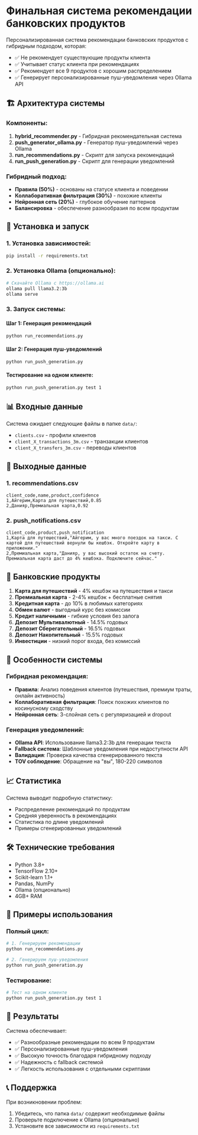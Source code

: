 # Финальная система рекомендации банковских продуктов

Персонализированная система рекомендации банковских продуктов с гибридным подходом, которая:
- ✅ Не рекомендует существующие продукты клиента
- ✅ Учитывает статус клиента при рекомендациях  
- ✅ Рекомендует все 9 продуктов с хорошим распределением
- ✅ Генерирует персонализированные пуш-уведомления через Ollama API

## 🏗️ Архитектура системы

### Компоненты:

1. **hybrid_recommender.py** - Гибридная рекомендательная система
2. **push_generator_ollama.py** - Генератор пуш-уведомлений через Ollama
3. **run_recommendations.py** - Скрипт для запуска рекомендаций
4. **run_push_generation.py** - Скрипт для генерации уведомлений

### Гибридный подход:

- **Правила (50%)** - основаны на статусе клиента и поведении
- **Коллаборативная фильтрация (30%)** - похожие клиенты
- **Нейронная сеть (20%)** - глубокое обучение паттернов
- **Балансировка** - обеспечение разнообразия по всем продуктам

## 🚀 Установка и запуск

### 1. Установка зависимостей:
```bash
pip install -r requirements.txt
```

### 2. Установка Ollama (опционально):
```bash
# Скачайте Ollama с https://ollama.ai
ollama pull llama3.2:3b
ollama serve
```

### 3. Запуск системы:

#### Шаг 1: Генерация рекомендаций
```bash
python run_recommendations.py
```

#### Шаг 2: Генерация пуш-уведомлений
```bash
python run_push_generation.py
```

#### Тестирование на одном клиенте:
```bash
python run_push_generation.py test 1
```

## 📊 Входные данные

Система ожидает следующие файлы в папке `data/`:
- `clients.csv` - профили клиентов
- `client_X_transactions_3m.csv` - транзакции клиентов
- `client_X_transfers_3m.csv` - переводы клиентов

## 📁 Выходные данные

### 1. recommendations.csv
```csv
client_code,name,product,confidence
1,Айгерим,Карта для путешествий,0.85
2,Данияр,Премиальная карта,0.92
```

### 2. push_notifications.csv
```csv
client_code,product,push_notification
1,Карта для путешествий,"Айгерим, у вас много поездок на такси. С картой для путешествий вернули бы кешбэк. Откройте карту в приложении."
2,Премиальная карта,"Данияр, у вас высокий остаток на счету. Премиальная карта даст до 4% кешбэка. Подключите сейчас."
```

## 🎯 Банковские продукты

1. **Карта для путешествий** - 4% кешбэк на путешествия и такси
2. **Премиальная карта** - 2-4% кешбэк + бесплатные снятия
3. **Кредитная карта** - до 10% в любимых категориях
4. **Обмен валют** - выгодный курс без комиссии
5. **Кредит наличными** - гибкие условия без залога
6. **Депозит Мультивалютный** - 14.5% годовых
7. **Депозит Сберегательный** - 16.5% годовых
8. **Депозит Накопительный** - 15.5% годовых
9. **Инвестиции** - низкий порог входа, без комиссий

## 🔧 Особенности системы

### Гибридная рекомендация:
- **Правила**: Анализ поведения клиентов (путешествия, премиум траты, онлайн активность)
- **Коллаборативная фильтрация**: Поиск похожих клиентов по косинусному сходству
- **Нейронная сеть**: 3-слойная сеть с регуляризацией и dropout

### Генерация уведомлений:
- **Ollama API**: Использование llama3.2:3b для генерации текста
- **Fallback система**: Шаблонные уведомления при недоступности API
- **Валидация**: Проверка качества сгенерированного текста
- **TOV соблюдение**: Обращение на "вы", 180-220 символов

## 📈 Статистика

Система выводит подробную статистику:
- Распределение рекомендаций по продуктам
- Средняя уверенность в рекомендациях
- Статистика по длине уведомлений
- Примеры сгенерированных уведомлений

## 🛠️ Технические требования

- Python 3.8+
- TensorFlow 2.10+
- Scikit-learn 1.1+
- Pandas, NumPy
- Ollama (опционально)
- 4GB+ RAM

## 📝 Примеры использования

### Полный цикл:
```bash
# 1. Генерируем рекомендации
python run_recommendations.py

# 2. Генерируем пуш-уведомления
python run_push_generation.py
```

### Тестирование:
```bash
# Тест на одном клиенте
python run_push_generation.py test 1
```

## 🎯 Результаты

Система обеспечивает:
- ✅ Разнообразные рекомендации по всем 9 продуктам
- ✅ Персонализированные пуш-уведомления
- ✅ Высокую точность благодаря гибридному подходу
- ✅ Надежность с fallback системой
- ✅ Легкость использования с отдельными скриптами

## 📞 Поддержка

При возникновении проблем:
1. Убедитесь, что папка `data/` содержит необходимые файлы
2. Проверьте подключение к Ollama (опционально)
3. Установите все зависимости из `requirements.txt`